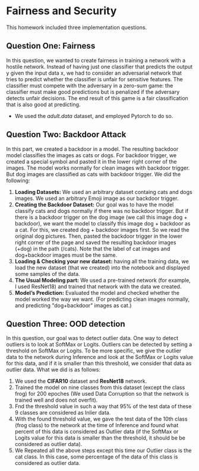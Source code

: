 # Fairness and Security
This homework included three implementation questions.

## Question One: Fairness
In this question, we wanted to create fairness in training a network with a hostile network. Instead of having just one classifier that predicts the output y given the input data x, we had to consider an adversarial network that tries to predict whether the classifier is unfair for sensitive features. The classifier must compete with the adversary in a zero-sum game: the classifier must make good predictions but is penalized if the adversary detects unfair decisions. The end result of this game is a fair classification that is also good at predicting.
- We used the *adult.data* dataset, and employed Pytorch to do so.

## Question Two: Backdoor Attack
In this part, we created a backdoor in a model. The resulting backdoor model classifies the images as cats or dogs. For backdoor trigger, we created a special symbol and pasted it in the lower right corner of the images. The model works normally for clean images with backdoor trigger. But dog images are classified as cats with backdoor trigger. We did the following:
1. **Loading Datasets:** We used an arbitrary dataset containg cats and dogs images. We used an arbitrary Emoji image as our backdoor trigger.
2. **Creating the Backdoor Dataset:** Our goal was to have the model classify cats and dogs normally if there was no backdoor trigger. But if there is a backdoor trigger on the dog image (we call this image dog + backdoor), we want the model to classify this image dog + backdoor as a cat. For this, we created dog + backdoor images first. So we read the original dog pictures. Then, pasted the backdoor trigger in the lower right corner of the page and saved the resulting backdoor images (+dog) in the path (/cats). Note that the label of cat images and dog+backdoor images must be the same.
3. **Loading & Checking your new dataset:** having all the training data, we load the new dataset (that we created) into the notebook and displayed some samples of the data.
4. **The Usual Modeling part:** We used a pre-trained network (for example, I used ResNet18) and trained that network with the data we created.
5. **Model’s Prediction:** Evaluated the model and checked whether the model worked the way we want. (For predicting clean images normally, and predicting "dog+backdoor"  images as cat.)


## Question Three: OOD detection
In this question, our goal was to detect outlier data. One way to detect outliers is to look at SoftMax or Logits. Outliers can be detected by setting a threshold on SoftMax or Logits. To be more specific, we give the outlier data to the network during Inference and look at the SoftMax or Logits value for this data, and if it is smaller than this threshold, we consider that data as outlier data. What we did is as follows:
1. We used the **CIFAR10** dataset and **ResNet18** network.
2. Trained the model on nine classes from this dataset (except the class frog) for 200 epoches (We used Data Corruption so that the network is trained well and does not overfit).
3. Fnd the threshold value in such a way that 95% of the test data of these 9 classes are considered as Inlier data.
4. With the found threshold value, we gave the test data of the 10th class (frog class) to the network at the time of Inference and found what percent of this data is considered as Outlier data (if the SoftMax or Logits value for this data is smaller than the threshold, it should be be considered as outlier data).
5. We Repeated all the above steps except this time our Outlier class is the cat class. In this case, some percentage of the data of this class is considered as outlier data.

